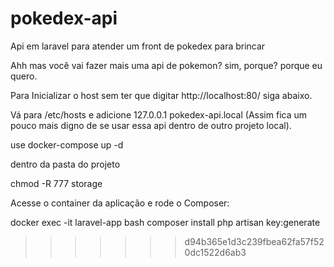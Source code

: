 
# pokedex-api
Api em laravel para atender um front de pokedex para brincar

Ahh mas você vai fazer mais uma api de pokemon? sim, porque? porque eu quero.

Para Inicializar o host sem ter que digitar http://localhost:80/ siga abaixo.

Vá para /etc/hosts e adicione 127.0.0.1 pokedex-api.local (Assim fica um pouco mais digno de se usar essa api dentro de outro projeto local).

use docker-compose up -d

dentro da pasta do projeto

chmod -R 777 storage

Acesse o container da aplicação e rode o Composer:

docker exec -it laravel-app bash
composer install
php artisan key:generate
>>>>>>> d94b365e1d3c239fbea62fa57f520dc1522d6ab3
